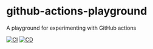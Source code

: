 # github-actions-playground
A playground for experimenting with GitHub actions 

[![CI](https://github.com/valentinvarbanov/github-actions-playground/actions/workflows/ci.yml/badge.svg)](https://github.com/valentinvarbanov/github-actions-playground/actions/workflows/ci.yml)
[![CD](https://github.com/valentinvarbanov/github-actions-playground/actions/workflows/cd.yml/badge.svg)](https://github.com/valentinvarbanov/github-actions-playground/actions/workflows/cd.yml)
